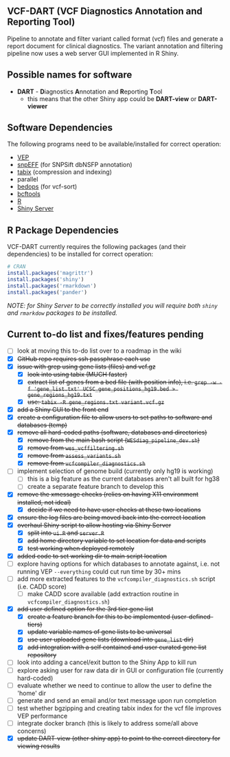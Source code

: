 ## VCF-DART (VCF Diagnostics Annotation and Reporting Tool)
Pipeline to annotate and filter variant called format (vcf) files and generate a report document for clinical diagnostics. The variant annotation and filtering pipeline now uses a web server GUI implemented in R Shiny. 

## Possible names for software

  - **DART** - **D**iagnostics **A**nnotation and **R**eporting **T**ool
    + this means that the other Shiny app could be **DART-view** or **DART-viewer**

## Software Dependencies

The following programs need to be available/installed for correct operation:
  - [VEP](https://www.ensembl.org/vep)
  - [snpEFF](snpeff.sourceforge.net/) (for SNPSift dbNSFP annotation)
  - [tabix](www.htslib.org/doc/tabix.html) (compression and indexing)
  - parallel
  - [bedops](https://bedops.readthedocs.io/) (for vcf-sort)
  - [bcftools](https://samtools.github.io/bcftools/bcftools.html) 
  - [R](https://www.r-project.org/)
  - [Shiny Server](https://www.rstudio.com/products/shiny/shiny-server/)

## R Package Dependencies

VCF-DART currently requires the following packages (and their dependencies) to be installed for correct operation:
```R
# CRAN
install.packages('magrittr')
install.packages('shiny')
install.packages('rmarkdown')
install.packages('pander')
```
*NOTE: for Shiny Server to be correctly installed you will require both `shiny` and `rmarkdow` packages to be installed.*

## Current to-do list and fixes/features pending

  - [ ] look at moving this to-do list over to a roadmap in the wiki
  - [x] ~~GitHub repo requires ssh passphrase each use~~  
  - [x] ~~issue with grep using gene lists (files) and vcf.gz~~  
    + [x] ~~look into using tabix (MUCH faster)~~  
    + [x] ~~extract list of genes from a bed file (with position info), i.e. `grep -w -f 'gene_list.txt' UCSC_gene_positions_hg19.bed > gene_regions_hg19.txt`~~  
    + [x] ~~use: `tabix -R gene_regions.txt variant.vcf.gz`~~  
  - [x] ~~add a Shiny GUI to the front end~~  
  - [x] ~~create a configuration file to allow users to set paths to software and databases (temp)~~
  - [x] ~~remove all hard-coded paths (software, databases and directories)~~
    + [x] ~~remove from the main bash script (`WESdiag_pipeline_dev.sh`)~~
    + [x] ~~remove from `wes_vcffiltering.sh`~~
    + [x] ~~remove from `assess_variants.sh`~~
    + [x] ~~remove from `vcfcompiler_diagnostics.sh`~~
  - [ ] implement selection of genome build (currently only hg19 is working)
    + [ ] this is a big feature as the current databases aren't all built for hg38
    + [ ] create a separate feature branch to develop this  
  - [x] ~~remove the xmessage checks (relies on having X11 environment installed, not ideal)~~
    + [x] ~~decide if we need to have user checks at these two locations~~
  - [x] ~~ensure the log files are being moved back into the correct location~~
  - [x] ~~overhaul Shiny script to allow hosting via Shiny Server~~ 
    + [x] ~~split into `ui.R` and `server.R`~~
    + [x] ~~add home directory variable to set location for data and scripts~~
    + [x] ~~test working when deployed remotely~~
  - [x] ~~added code to set working dir to main script location~~
  - [ ] explore having options for which databases to annotate against, i.e. not running VEP `--everything` could cut run time by 30+ mins
  - [ ] add more extracted features to the `vcfcompiler_diagnostics.sh` script (i.e. CADD score)
    + [ ] make CADD score available (add extraction routine in `vcfcompiler_diagnostics.sh`)
  - [x] ~~add user defined option for the 3rd tier gene list~~
    + [x] ~~create a feature branch for this to be implemented (user-defined-tiers)~~
    + [x] ~~update variable names of gene lists to be universal~~
    + [x] ~~use user uploaded gene lists (download into `gene_list` dir)~~
    + [x] ~~add integration with a self contained and user curated gene list repository~~ 
  - [ ] look into adding a cancel/exit button to the Shiny App to kill run
  - [ ] explore asking user for raw data dir in GUI or configuration file (currently hard-coded)
  - [ ] evaluate whether we need to continue to allow the user to define the 'home' dir
  - [ ] generate and send an email and/or text message upon run completion 
  - [ ] test whether bgzipping and creating tabix index for the vcf file improves VEP performance
  - [ ] integrate docker branch (this is likely to address some/all above concerns)
  - [x] ~~update DART-view (other shiny app) to point to the correct directory for viewing results~~
